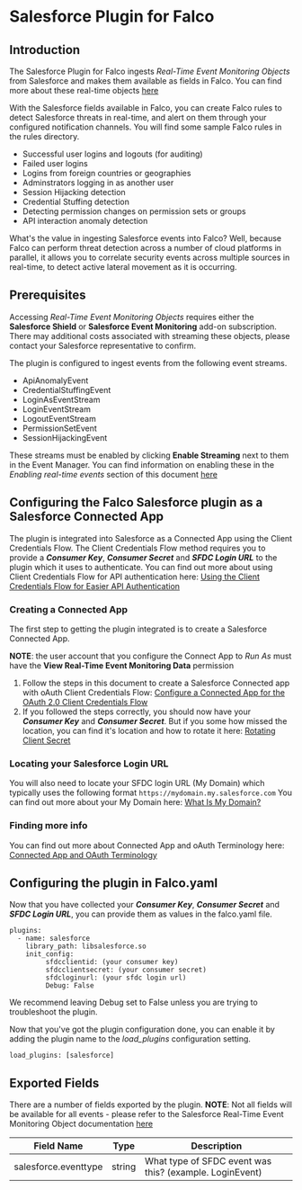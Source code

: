 # Salesforce Plugin for Falco

## Introduction
The Salesforce Plugin for Falco ingests *Real-Time Event Monitoring Objects* from Salesforce and makes them available as fields in Falco.  You can find more about these real-time objects [here](https://developer.salesforce.com/docs/atlas.en-us.platform_events.meta/platform_events/platform_events_objects_monitoring.htm)

With the Salesforce fields available in Falco, you can create Falco rules to detect Salesforce threats in real-time, and alert on them through your configured notification channels.  You will find some sample Falco rules in the rules directory.
- Successful user logins and logouts (for auditing)
- Failed user logins
- Logins from foreign countries or geographies
- Adminstrators logging in as another user
- Session Hijacking detection
- Credential Stuffing detection
- Detecting permission changes on permission sets or groups
- API interaction anomaly detection

What's the value in ingesting Salesforce events into Falco?    Well, because Falco can perform threat detection across a number of cloud platforms in parallel, it allows you to correlate security events across multiple sources in real-time, to detect active lateral movement as it is occurring.

## Prerequisites
Accessing *Real-Time Event Monitoring Objects* requires either the **Salesforce Shield** or **Salesforce Event Monitoring** add-on subscription. There may additional costs associated with streaming these objects, please contact your Salesforce representative to confirm.

The plugin is configured to ingest events from the following event streams.
- ApiAnomalyEvent
- CredentialStuffingEvent
- LoginAsEventStream
- LoginEventStream
- LogoutEventStream
- PermissionSetEvent
- SessionHijackingEvent
  
These streams must be enabled by clicking **Enable Streaming** next to them in the Event Manager. You can find information on enabling these in the *Enabling real-time events* section of this document
[here](https://developer.salesforce.com/blogs/2020/05/introduction-to-real-time-event-monitoring)

## Configuring the Falco Salesforce plugin as a Salesforce Connected App
The plugin is integrated into Salesforce as a Connected App using the Client Credentials Flow. The Client Credentials Flow method requires you to provide a ***Consumer Key***, ***Consumer Secret*** and ***SFDC Login URL*** to the plugin which it uses to authenticate.  You can find out more about using Client Credentials Flow for API authentication here: [Using the Client Credentials Flow for Easier API Authentication](https://developer.salesforce.com/blogs/2023/03/using-the-client-credentials-flow-for-easier-api-authentication)

### Creating a Connected App
The first step to getting the plugin integrated is to create a Salesforce Connected App. 

**NOTE**: the user account that you configure the Connect App to *Run As* must have the **View Real-Time Event Monitoring Data** permission

1. Follow the steps in this document to create a Salesforce Connected app with oAuth Client Credentials Flow:
[Configure a Connected App for the OAuth 2.0 Client Credentials Flow](https://help.salesforce.com/s/articleView?id=sf.ev_relay_create_connected_app.htm&type=5)
2. If you followed the steps correctly, you should now have your ***Consumer Key*** and ***Consumer Secret***. But if you some how missed the location, you can find it's location and how to rotate it here:
[Rotating Client Secret](https://help.salesforce.com/s/articleView?id=sf.connected_app_rotate_consumer_details.htm&language=en_US&type=5)

### Locating your Salesforce Login URL
You will also need to locate your SFDC login URL (My Domain) which typically uses the following format ```https://mydomain.my.salesforce.com```
You can find out more about your My Domain here: [What Is My Domain?](https://help.salesforce.com/s/articleView?id=sf.faq_domain_name_what.htm&type=5)

### Finding more info
You can find out more about Connected App and oAuth Terminology here: [Connected App and OAuth Terminology](https://help.salesforce.com/s/articleView?id=sf.remoteaccess_terminology.htm&type=5)

## Configuring the plugin in Falco.yaml
Now that you have collected your ***Consumer Key***, ***Consumer Secret*** and ***SFDC Login URL***, you can provide them as values in the falco.yaml file.  
```
plugins:
  - name: salesforce
    library_path: libsalesforce.so
    init_config:
         sfdcclientid: (your consumer key)
         sfdcclientsecret: (your consumer secret)
         sfdcloginurl: (your sfdc login url)
         Debug: False
```
We recommend leaving Debug set to False unless you are trying to troubleshoot the plugin.

Now that you've got the plugin configuration done, you can enable it by adding the plugin name to the *load_plugins* configuration setting.
```
load_plugins: [salesforce]
```

## Exported Fields
There are a number of fields exported by the plugin.   **NOTE**: Not all fields will be available for all events - please refer to the Salesforce Real-Time Event Monitoring Object documentation [here](https://developer.salesforce.com/docs/atlas.en-us.platform_events.meta/platform_events/platform_events_objects_monitoring.htm)

| Field Name | Type | Description |
| ----------- | ----------- |  ----------- |
| salesforce.eventtype | string | What type of SFDC event was this? (example. LoginEvent)

